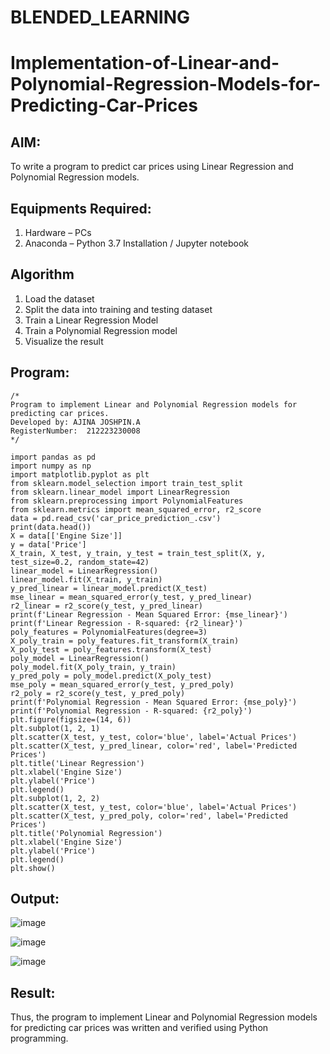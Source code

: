 # BLENDED_LEARNING
# Implementation-of-Linear-and-Polynomial-Regression-Models-for-Predicting-Car-Prices

## AIM:
To write a program to predict car prices using Linear Regression and Polynomial Regression models.

## Equipments Required:
1. Hardware – PCs
2. Anaconda – Python 3.7 Installation / Jupyter notebook

## Algorithm
1. Load the dataset
2. Split the data into training and testing dataset
3. Train a Linear Regression Model
4. Train a Polynomial Regression model
5. Visualize the result

## Program:
```
/*
Program to implement Linear and Polynomial Regression models for predicting car prices.
Developed by: AJINA JOSHPIN.A
RegisterNumber:  212223230008
*/
```
```
import pandas as pd
import numpy as np
import matplotlib.pyplot as plt
from sklearn.model_selection import train_test_split
from sklearn.linear_model import LinearRegression
from sklearn.preprocessing import PolynomialFeatures
from sklearn.metrics import mean_squared_error, r2_score
data = pd.read_csv('car_price_prediction_.csv')
print(data.head())
X = data[['Engine Size']] 
y = data['Price']
X_train, X_test, y_train, y_test = train_test_split(X, y, test_size=0.2, random_state=42)
linear_model = LinearRegression()
linear_model.fit(X_train, y_train)
y_pred_linear = linear_model.predict(X_test)
mse_linear = mean_squared_error(y_test, y_pred_linear)
r2_linear = r2_score(y_test, y_pred_linear)
print(f'Linear Regression - Mean Squared Error: {mse_linear}')
print(f'Linear Regression - R-squared: {r2_linear}')
poly_features = PolynomialFeatures(degree=3) 
X_poly_train = poly_features.fit_transform(X_train)
X_poly_test = poly_features.transform(X_test)
poly_model = LinearRegression()
poly_model.fit(X_poly_train, y_train)
y_pred_poly = poly_model.predict(X_poly_test)
mse_poly = mean_squared_error(y_test, y_pred_poly)
r2_poly = r2_score(y_test, y_pred_poly)
print(f'Polynomial Regression - Mean Squared Error: {mse_poly}')
print(f'Polynomial Regression - R-squared: {r2_poly}')
plt.figure(figsize=(14, 6))
plt.subplot(1, 2, 1)
plt.scatter(X_test, y_test, color='blue', label='Actual Prices')
plt.scatter(X_test, y_pred_linear, color='red', label='Predicted Prices')
plt.title('Linear Regression')
plt.xlabel('Engine Size')
plt.ylabel('Price')
plt.legend()
plt.subplot(1, 2, 2)
plt.scatter(X_test, y_test, color='blue', label='Actual Prices')
plt.scatter(X_test, y_pred_poly, color='red', label='Predicted Prices')
plt.title('Polynomial Regression')
plt.xlabel('Engine Size')
plt.ylabel('Price')
plt.legend()
plt.show()
```

## Output:
![image](https://github.com/user-attachments/assets/f5cf5a0c-aea7-4ad3-91cc-b5c182425d85)

![image](https://github.com/user-attachments/assets/d9c60ceb-a330-4fe4-a33f-52365bbd713b)

![image](https://github.com/user-attachments/assets/c2828209-e21b-460a-9c45-f2a1d2cf5c52)


## Result:
Thus, the program to implement Linear and Polynomial Regression models for predicting car prices was written and verified using Python programming.
